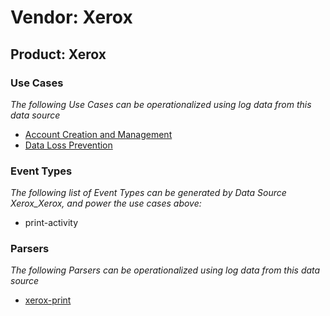 Vendor: Xerox
=============
Product: Xerox
--------------

### Use Cases

_The following Use Cases can be operationalized using log data from this data source_

* [Account Creation and Management](../UseCases/usecase_account_creation_and_management.md)
* [Data Loss Prevention](../UseCases/usecase_data_loss_prevention.md)


### Event Types

_The following list of Event Types can be generated by Data Source Xerox_Xerox, and power the use cases above:_

- print-activity


### Parsers

_The following Parsers can be operationalized using log data from this data source_

* [xerox-print](../Parsers/parserContent_xerox-print.md)
